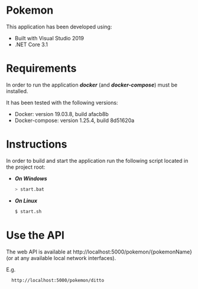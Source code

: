 # Pokemon

This application has been developed using:
- Built with Visual Studio 2019
- .NET Core 3.1

# Requirements
In order to run the application ***docker*** (and ***docker-compose***) must be installed.

It has been tested with the following versions:
 - Docker: version 19.03.8, build afacb8b
 - Docker-compose: version 1.25.4, build 8d51620a


# Instructions

In order to build and start the application run the following script located in the project root:

- ***On Windows***
    ```sh
    > start.bat
    ```
    
- ***On Linux***
    ```sh
    $ start.sh
    ```

# Use the API
The web API is available at http://localhost:5000/pokemon/{pokemonName} (or at any available local network interfaces).

E.g.
 ```sh
   http://localhost:5000/pokemon/ditto
 ```



